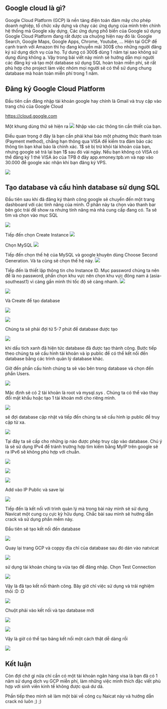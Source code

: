 ## Google cloud là gì?
Google Cloud Platform (GCP) là nền tảng điện toán đám mây cho phép doanh nghiệp, tổ chức xây dựng và chạy các ứng dụng của mình trên chính hệ thống mà Google xây dựng. Các ứng dụng phổ biến của Google sử dụng Google Cloud Platform đang rất được ưa chuộng hiện nay đó là: Google Search, Google Maps, Google Apps, Chrome, Youtube, …
Hiện tại GCP để cạnh tranh với Amazon thì họ đang khuyễn mãi 300$ cho những người đăng ký sử dụng dịch vụ của họ. Tự dung có 300$ dùng 1 năm tại sao không sử dụng đúng không ạ. Vậy trong bài viết này mình sẽ hướng dẫn mọi người các đăng ký và tạo một database sử dụng SQL hoàn toàn miễn phí, sẽ rất phù hợp cho project làm việc nhóm mọi người sẽ có thể sử dụng chung database mà hoàn toàn miễn phí  trong 1 năm. 

## Đăng ký Google Cloud Platform
Đầu tiên cần đăng nhập tài khoản google hay chính là Gmail và truy cập vào trang chủ của Google Cloud

https://cloud.google.com

Một khung dùng thử sẽ hiện ra 
![](https://images.viblo.asia/937596c2-e36a-426a-a446-e0edeb6b6f56.png)
Nhập vào các thông tin cần thiết của bạn.
 
Điều quan trọng ở đây là bạn cần phải khai báo một phương thức thanh toán (Payment method), chẳng hạn thông qua VISA để kiểm tra đảm bảo các thông tin bạn khai báo là chính xác. 1$ sẽ bị trừ khỏi tài khoản của bạn, nhưng google sẽ trả lại bạn 1$ sau đó vài ngày. Nếu bạn không có VISA có thể đăng ký 1 thẻ VISA ảo của TPB ở đây app.emoney.tpb.vn và nạp vào 30.000 để google xác nhận khi bạn đăng ký VPS.

![](https://images.viblo.asia/ddb1b5a2-96f7-4b3e-b764-5756fba6bfa3.png)

## Tạo database và cấu hình database sử dụng SQL
Đầu tiên sau khi đã đăng ký thành công google sẽ chuyển đến một trang dashboard với các tính năng của mình. Ở phần này ta chọn vào thanh bar bên góc trái để show ra nhưng tính năng mà nhà cung cấp đang có. Ta sẽ tìm và chọn vào mục SQL

![](https://images.viblo.asia/b80d6be5-d204-4b55-b9e6-2a28b7aae17b.png)

Tiếp đến chọn Create Instance
![](https://images.viblo.asia/9cd185e5-3c68-44ba-937a-e13ef1bcbd3e.png)

Chọn MySQL
![](https://images.viblo.asia/371c09d3-1825-4ecc-866c-285c51339389.png)

Tiếp đến chọn thế hệ của MySQL và google khuyên dùng  Choose Second Generation. Và ta cũng sẽ chọn thế hệ này.
![](https://images.viblo.asia/fec1cb73-d287-4040-8883-86bbcc57dd34.png)

Tiếp đến là thiết lập thông tin cho Instance ID. Mục password chúng ta nên để là no password, phần chọn khu vực nên chọn khu vực đông nam á (asia-southeast1) vì càng gần mình thì tốc độ sẽ càng nhanh.
![](https://images.viblo.asia/0e5f99ca-815e-436b-9a32-f7b7a1da3c46.png)

![](https://images.viblo.asia/20f45655-df9f-4bb5-8613-cd507c653d35.png)

Và Create để tạo database

![](https://images.viblo.asia/994328a5-b0d6-4e55-9dfb-f05c69a67e85.png)

![](https://images.viblo.asia/7902bfe7-1c75-4879-99e0-f25d1d20b35e.png)

Chúng ta sẽ phải đợi từ 5-7 phút để database được tạo

![](https://images.viblo.asia/334d7afb-d6a8-4147-855c-d1db66fd4143.png)

khi dấu tích xanh đã hiện tức database đã được tạo thành công. Bước tiếp theo chúng ta sẽ cấu hình tài khoản và ip public để có thể kết nối đến database bằng các trình quản lý database khác.

Giờ đến phần cấu hình chúng ta sẽ vào bên trong database và chọn đến phần Users.

![](https://images.viblo.asia/c7b84212-d154-41af-80fe-5aa904425723.png)


Mặc định sẽ có 2 tài khoản là root và mysql.sys	. Chúng ta có thể vào thay đổi mật khẩu hoặc tạo 1 tài khoản mới cho riêng mình.

![](https://images.viblo.asia/9d3a90ce-0317-4a1c-8796-b0e0c7ba591a.png)

sẽ đợi database cập nhật và tiếp đến chúng ta sẽ cấu hình ip public để truy cập từ xa.

![](https://images.viblo.asia/d975688d-17ef-446e-bbc3-bdc7ab3ce2c6.png)

Tại đây ta sẽ cấp cho những ip nào được phép truy cập vào database. Chú ý là sẽ sử dụng IPv4 để tránh trường hợp tìm kiếm bằng MyIP trên google sẽ ra IPv6 sẽ không phù hợp với chuẩn.

![](https://images.viblo.asia/ffd5161d-f4b6-43a4-9a20-a01409387690.png)

![](https://images.viblo.asia/6270a22f-a183-4675-b3bb-7e2c07ac49dc.png)

![](https://images.viblo.asia/8d093ed7-1251-4b5b-9673-94ef3c2e7822.png)

Add vào IP Public và save lại

![](https://images.viblo.asia/79cfd5be-1698-4291-af63-d78061856dcf.png)

Tiếp đến là kết nối với trình quản lý mà trong bài này mình sẽ sử dụng Navicat một cung cụ cực kỳ hữu dụng. Chắc bài sau mình sẽ hướng dẫn crack và sử dụng phần mềm này.

Đầu tiên sẽ tạo kết nối đến database

![](https://images.viblo.asia/036d7ff1-f1d1-4169-bd40-d6342e8a3b19.png)

Quay lại trang GCP và  coppy địa chỉ của database sau đó dán vào natvicat

![](https://images.viblo.asia/6be4c07d-28cc-4e77-86d8-57544c2a7e63.png)

sử dụng tài khoản chúng ta vừa tạo để đăng nhập. Chọn Test Connection

![](https://images.viblo.asia/79bb67b7-dec4-46db-bcd7-31316fb8651d.png)

Vậy là đã tạo kết nối thành công. Bây giờ chỉ việc sử dụng và trải nghiệm thôi :D :D 

![](https://images.viblo.asia/326e2884-cf41-4053-b78a-2a25d02fd9b0.png)

Chuột phải vào kết nối và tạo database mới

![](https://images.viblo.asia/8a8d15cc-8234-40be-bcdb-8bebafe8ab07.png)

![](https://images.viblo.asia/44f68ba4-bbe4-48ce-9945-dfe763b001ce.png)

Vậy là giờ có thể tạo bảng kết nối một cách thật dễ dàng rồi

![](https://images.viblo.asia/cc8a5540-850e-48df-9366-0a94184645a0.png)

## Kết luận
Còn đợi chờ gì nữa chỉ cần có một tài khoản ngân hàng visa là bạn đã có 1 năm sử dụng dịch vụ GCP miễn phí, làm những việc mình thích đặc viết phù hợp với sinh viên kinh tế không được quá dư dả.

Phần tiếp theo mình sẽ làm một bài về công cụ Naicat này và hướng dẫn crack nó luôn ;) ;)